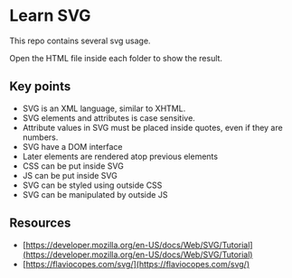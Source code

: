 # Learn SVG

This repo contains several svg usage.

Open the HTML file inside each folder to show the result.

## Key points
-  SVG is an XML language, similar to XHTML.
-  SVG elements and attributes is case sensitive.
-  Attribute values in SVG must be placed inside quotes, even if they are numbers.
-  SVG have a DOM interface
-  Later elements are rendered atop previous elements
-  CSS can be put inside SVG
-  JS can be put inside SVG
-  SVG can be styled using outside CSS
-  SVG can be manipulated by outside JS

## Resources
- [https://developer.mozilla.org/en-US/docs/Web/SVG/Tutorial](https://developer.mozilla.org/en-US/docs/Web/SVG/Tutorial)
- [https://flaviocopes.com/svg/](https://flaviocopes.com/svg/)
